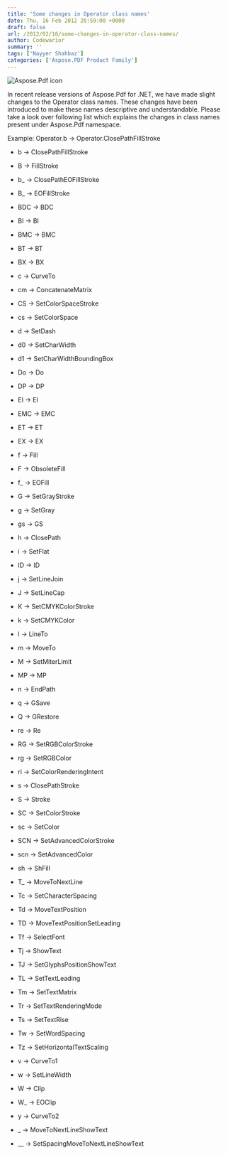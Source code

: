 ```yaml
---
title: 'Some changes in Operator class names'
date: Thu, 16 Feb 2012 20:59:00 +0000
draft: false
url: /2012/02/16/some-changes-in-operator-class-names/
author: Codewarior
summary: ''
tags: ['Nayyer Shahbaz']
categories: ['Aspose.PDF Product Family']
---
```


![Aspose.Pdf icon][1]

In recent release versions of Aspose.Pdf for .NET, we have made slight changes to the Operator class names. These changes have been introduced to make these names descriptive and understandable. Please take a look over following list which explains the changes in class names present under Aspose.Pdf namespace.

Example: Operator.b -> Operator.ClosePathFillStroke

*   b -> ClosePathFillStroke
*   B -> FillStroke
*   b\_ -> ClosePathEOFillStroke
*   B\_ -> EOFillStroke
*   BDC -> BDC
*   BI -> BI
*   BMC -> BMC
*   BT -> BT
*   BX -> BX
*   c -> CurveTo
*   cm -> ConcatenateMatrix
*   CS -> SetColorSpaceStroke
*   cs -> SetColorSpace
*   d -> SetDash
*   d0 -> SetCharWidth
*   d1 -> SetCharWidthBoundingBox
*   Do -> Do
*   DP -> DP
*   EI -> EI
*   EMC -> EMC
*   ET -> ET
*   EX -> EX
*   f -> Fill
*   F -> ObsoleteFill
*   f\_ -> EOFill
*   G -> SetGrayStroke
*   g -> SetGray
*   gs -> GS
*   h -> ClosePath
*   i -> SetFlat
*   ID -> ID
*   j -> SetLineJoin
*   J -> SetLineCap
*   K -> SetCMYKColorStroke
*   k -> SetCMYKColor
*   l -> LineTo

*   m -> MoveTo
*   M -> SetMiterLimit
*   MP -> MP
*   n -> EndPath
*   q -> GSave
*   Q -> GRestore
*   re -> Re
*   RG -> SetRGBColorStroke
*   rg -> SetRGBColor
*   ri -> SetColorRenderingIntent
*   s -> ClosePathStroke
*   S -> Stroke
*   SC -> SetColorStroke
*   sc -> SetColor
*   SCN -> SetAdvancedColorStroke
*   scn -> SetAdvancedColor
*   sh -> ShFill
*   T\_ -> MoveToNextLine
*   Tc -> SetCharacterSpacing
*   Td -> MoveTextPosition
*   TD -> MoveTextPositionSetLeading
*   Tf -> SelectFont
*   Tj -> ShowText
*   TJ -> SetGlyphsPositionShowText
*   TL -> SetTextLeading
*   Tm -> SetTextMatrix
*   Tr -> SetTextRenderingMode
*   Ts -> SetTextRise
*   Tw -> SetWordSpacing
*   Tz -> SetHorizontalTextScaling
*   v -> CurveTo1
*   w -> SetLineWidth
*   W -> Clip
*   W\_ -> EOClip
*   y -> CurveTo2
*   \_ -> MoveToNextLineShowText
*   \_\_ -> SetSpacingMoveToNextLineShowText




[1]: http://www.aspose.com/Images/aspose.pdf-logo2.jpg




